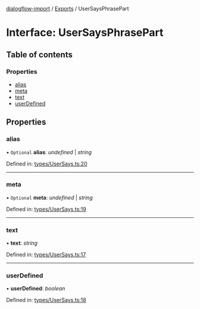 [dialogflow-import](../README.md) / [Exports](../modules.md) / UserSaysPhrasePart

# Interface: UserSaysPhrasePart

## Table of contents

### Properties

- [alias](usersaysphrasepart.md#alias)
- [meta](usersaysphrasepart.md#meta)
- [text](usersaysphrasepart.md#text)
- [userDefined](usersaysphrasepart.md#userdefined)

## Properties

### alias

• `Optional` **alias**: *undefined* \| *string*

Defined in: [types/UserSays.ts:20](https://github.com/edupsousa/dialogflow-import/blob/e97dd40/src/types/UserSays.ts#L20)

___

### meta

• `Optional` **meta**: *undefined* \| *string*

Defined in: [types/UserSays.ts:19](https://github.com/edupsousa/dialogflow-import/blob/e97dd40/src/types/UserSays.ts#L19)

___

### text

• **text**: *string*

Defined in: [types/UserSays.ts:17](https://github.com/edupsousa/dialogflow-import/blob/e97dd40/src/types/UserSays.ts#L17)

___

### userDefined

• **userDefined**: *boolean*

Defined in: [types/UserSays.ts:18](https://github.com/edupsousa/dialogflow-import/blob/e97dd40/src/types/UserSays.ts#L18)
